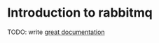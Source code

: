 # Introduction to rabbitmq

TODO: write [great documentation](http://jacobian.org/writing/what-to-write/)
